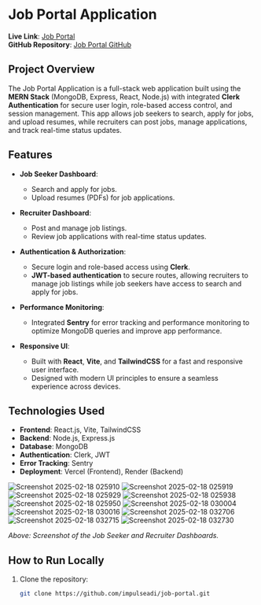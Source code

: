 # Job Portal Application

**Live Link**: [Job Portal](https://job-portal-client-git-main-impulseadis-projects.vercel.app/)  
**GitHub Repository**: [Job Portal GitHub](https://github.com/impulseadi/job-portal)

## Project Overview

The Job Portal Application is a full-stack web application built using the **MERN Stack** (MongoDB, Express, React, Node.js) with integrated **Clerk Authentication** for secure user login, role-based access control, and session management. This app allows job seekers to search, apply for jobs, and upload resumes, while recruiters can post jobs, manage applications, and track real-time status updates.

## Features

- **Job Seeker Dashboard**:  
  - Search and apply for jobs.
  - Upload resumes (PDFs) for job applications.
  
- **Recruiter Dashboard**:  
  - Post and manage job listings.
  - Review job applications with real-time status updates.
  
- **Authentication & Authorization**:  
  - Secure login and role-based access using **Clerk**.
  - **JWT-based authentication** to secure routes, allowing recruiters to manage job listings while job seekers have access to search and apply for jobs.

- **Performance Monitoring**:  
  - Integrated **Sentry** for error tracking and performance monitoring to optimize MongoDB queries and improve app performance.

- **Responsive UI**:  
  - Built with **React**, **Vite**, and **TailwindCSS** for a fast and responsive user interface.
  - Designed with modern UI principles to ensure a seamless experience across devices.

## Technologies Used

- **Frontend**: React.js, Vite, TailwindCSS
- **Backend**: Node.js, Express.js
- **Database**: MongoDB
- **Authentication**: Clerk, JWT
- **Error Tracking**: Sentry
- **Deployment**: Vercel (Frontend), Render (Backend)

![Screenshot 2025-02-18 025910](https://github.com/user-attachments/assets/45bdfe2a-1614-495b-99b0-d6f97d6f9b2f)
![Screenshot 2025-02-18 025919](https://github.com/user-attachments/assets/adfec915-a2a2-4d19-80d1-8d5037a289c4)
![Screenshot 2025-02-18 025929](https://github.com/user-attachments/assets/18b83c69-db07-4240-8045-c86a30167b65)
![Screenshot 2025-02-18 025938](https://github.com/user-attachments/assets/154331ec-ba6e-4b53-a1a0-dd3eae3a4d88)
![Screenshot 2025-02-18 025950](https://github.com/user-attachments/assets/c34209fd-9da4-443e-82fa-7bc18f674fa6)
![Screenshot 2025-02-18 030004](https://github.com/user-attachments/assets/f757b247-a9d4-49d2-a3a6-40ad621451d9)
![Screenshot 2025-02-18 030016](https://github.com/user-attachments/assets/c6e0c16a-4c42-4e2d-8604-3796cabafad4)
![Screenshot 2025-02-18 032706](https://github.com/user-attachments/assets/d4ee4c93-42b3-4d3d-9428-303a81bb00c6)
![Screenshot 2025-02-18 032715](https://github.com/user-attachments/assets/24cfc95e-6cae-4cc5-bbee-5c6258ca3e1d)
![Screenshot 2025-02-18 032730](https://github.com/user-attachments/assets/2f993548-61bc-42da-b970-c247269ee891)





*Above: Screenshot of the Job Seeker and Recruiter Dashboards.*

## How to Run Locally

1. Clone the repository:
   ```bash
   git clone https://github.com/impulseadi/job-portal.git
